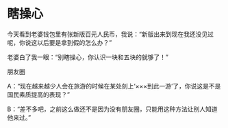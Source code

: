 # 瞎操心

今天看到老婆钱包里有张新版百元人民币，我说：“新版出来到现在我还没见过呢，你说这以后要是拿到假的怎么办？” 

老婆白了我一眼：“别瞎操心，你认识一块和五块的就够了！” 

朋友圈 

A：“现在越来越少人会在旅游的时候在某处刻上‘×××到此一游’了，你说这是不是国民素质提高的表现？” 

B：“差不多吧，之前这么做还不是因为没有朋友圈，只能用这种方法让别人知道他来过。”